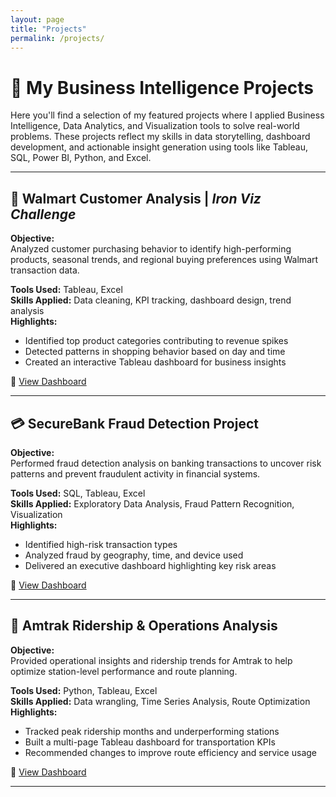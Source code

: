 ```yaml
---
layout: page
title: "Projects"
permalink: /projects/
---
```


# 🚀 My Business Intelligence Projects

Here you'll find a selection of my featured projects where I applied Business Intelligence, Data Analytics, and Visualization tools to solve real-world problems. These projects reflect my skills in data storytelling, dashboard development, and actionable insight generation using tools like Tableau, SQL, Power BI, Python, and Excel.

---

## 🛒 Walmart Customer Analysis | *Iron Viz Challenge*
**Objective:**  
Analyzed customer purchasing behavior to identify high-performing products, seasonal trends, and regional buying preferences using Walmart transaction data.

**Tools Used:** Tableau, Excel  
**Skills Applied:** Data cleaning, KPI tracking, dashboard design, trend analysis  
**Highlights:**
- Identified top product categories contributing to revenue spikes
- Detected patterns in shopping behavior based on day and time
- Created an interactive Tableau dashboard for business insights

🔗 [View Dashboard](#)

---

## 💳 SecureBank Fraud Detection Project
**Objective:**  
Performed fraud detection analysis on banking transactions to uncover risk patterns and prevent fraudulent activity in financial systems.

**Tools Used:** SQL, Tableau, Excel  
**Skills Applied:** Exploratory Data Analysis, Fraud Pattern Recognition, Visualization  
**Highlights:**
- Identified high-risk transaction types
- Analyzed fraud by geography, time, and device used
- Delivered an executive dashboard highlighting key risk areas

🔗 [View Dashboard](#)

---

## 🚆 Amtrak Ridership & Operations Analysis
**Objective:**  
Provided operational insights and ridership trends for Amtrak to help optimize station-level performance and route planning.

**Tools Used:** Python, Tableau, Excel  
**Skills Applied:** Data wrangling, Time Series Analysis, Route Optimization  
**Highlights:**
- Tracked peak ridership months and underperforming stations
- Built a multi-page Tableau dashboard for transportation KPIs
- Recommended changes to improve route efficiency and service usage

🔗 [View Dashboard](#)

---
